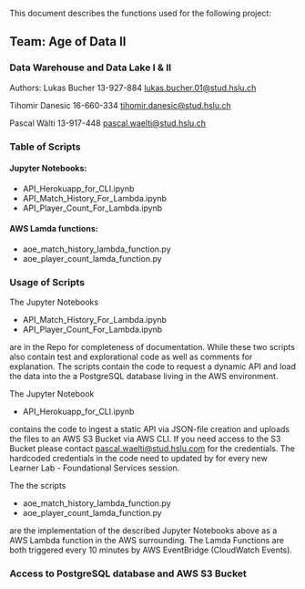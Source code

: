 This document describes the functions used for the following project:

## Team: Age of Data II

### Data Warehouse and Data Lake I & II
	
Authors: 	Lukas Bucher
13-927-884
lukas.bucher.01@stud.hslu.ch

Tihomir Danesic
16-660-334
tihomir.danesic@stud.hslu.ch

Pascal Wälti
13-917-448
pascal.waelti@stud.hslu.ch

### Table of Scripts
#### Jupyter Notebooks:
- API_Herokuapp_for_CLI.ipynb
- API_Match_History_For_Lambda.ipynb
- API_Player_Count_For_Lambda.ipynb
#### AWS Lamda functions:
- aoe_match_history_lambda_function.py
- aoe_player_count_lamda_function.py

### Usage of Scripts

The Jupyter Notebooks

- API_Match_History_For_Lambda.ipynb
- API_Player_Count_For_Lambda.ipynb

are in the Repo for completeness of documentation. While these two scripts also contain test and explorational code as well as comments for explanation. The scripts contain the code to request a dynamic API and load the data into the a PostgreSQL database living in the AWS environment. 

The Jupyter Notebook

- API_Herokuapp_for_CLI.ipynb

contains the code to ingest a static API via JSON-file creation and uploads the files to an AWS S3 Bucket via AWS CLI. If you need access to the S3 Bucket please contact pascal.waelti@stud.hslu.com for the credentials. The hardcoded credentials in the code need to updated by for every new Learner Lab - Foundational Services session.

The the scripts

- aoe_match_history_lambda_function.py
- aoe_player_count_lamda_function.py

are the implementation of the described Jupyter Notebooks above as a AWS Lambda function in the AWS surrounding. The Lamda Functions are both triggered every 10 minutes by AWS EventBridge (CloudWatch Events).

### Access to PostgreSQL database and AWS S3 Bucket
